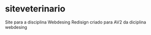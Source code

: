 # siteveterinario
Site para a disciplina Webdesing 
Redisign criado para AV2 da diciplina webdesing 
